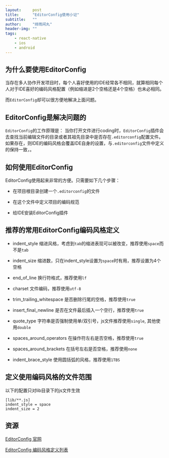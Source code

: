 ```yaml
---
layout:     post
title:      "EditorConfig使用小记"
subtitle:   ""
author:     "绯雨闲丸"
header-img: ""
tags:
    - react-native
    - ios
    - android
---
```


>

## 为什么要使用EditorConfig

当存在多人协作开发项目时，每个人喜好使用的IDE经常各不相同，就算相同每个人对于IDE喜好的编码风格配置（例如缩进是2个空格还是4个空格）也未必相同。

而`EditorConfig`却可以很方便地解决上面问题。

## EditorConfig是解决问题的

`EditorConfig`的工作原理是：
当你打开文件进行coding时，`EditorConfig`插件会去查找当前编辑文件的目录或者其祖先目录中是否存在`.editorconfig`配置文件。
如果存在，则IDE的编码风格会覆盖IDE自身的设置，与`.editorconfig`文件中定义的保持一致，。

## 如何使用EditorConfig

EditorConfig使用起来非常的方便。只需要如下几个步骤：

* 在项目根目录创建一个`.editorconfig`的文件

* 在这个文件中定义项目的编码规范

* 给IDE安装EditorConfig插件

## 推荐的常用EditorConfig编码风格定义

* indent_style 缩进风格，考虑到`tab`的缩进表现可以被改变，推荐使用`space`而不是`tab`

* indent_size 缩进数，只在indent_style设置为`space`时有用，推荐设置为4个空格

* end_of_line 换行符格式，推荐使用`lf`

* charset 文件编码，推荐使用`utf-8`

* trim_trailing_whitespace 是否删除行尾的空格，推荐使用`true`

* insert_final_newline 是否在文件最后插入一个空行，推荐使用`true`

* quote_type 字符串是否强制使用单/双引号，js文件推荐使用`single`, 其他使用`double`

* spaces_around_operators 在操作符左右是否空格，推荐使用`true`

* spaces_around_brackets 在括号左右是否空格，推荐使用`none`

* indent_brace_style 使用圆括弧的风格，推荐使用`1TBS`

## 定义使用编码风格的文件范围

以下的配置只对lib目录下的js文件生效
```
[lib/**.js]
indent_style = space
indent_size = 2
```
## 资源

[EditorConfig 官网][1]

[EditorConfig 编码风格定义列表][2]

[1]: http://editorconfig.org/

[2]: https://github.com/editorconfig/editorconfig/wiki/EditorConfig-Properties












